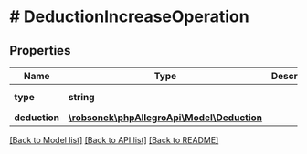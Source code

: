 # # DeductionIncreaseOperation

## Properties

Name | Type | Description | Notes
------------ | ------------- | ------------- | -------------
**type** | **string** |  | [optional] [default to 'DEDUCTION_INCREASE']
**deduction** | [**\robsonek\phpAllegroApi\Model\Deduction**](Deduction.md) |  |

[[Back to Model list]](../../README.md#models) [[Back to API list]](../../README.md#endpoints) [[Back to README]](../../README.md)
